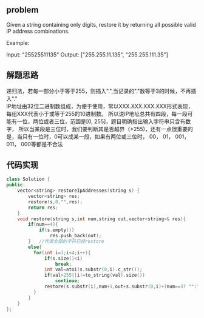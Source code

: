 ## problem
Given a string containing only digits, restore it by returning all possible valid IP address combinations.

Example:

Input: "25525511135"
Output: ["255.255.11.135", "255.255.111.35"]
## 解题思路
递归法，若每一部分小于等于255，则插入".",当记录的"."数等于3的时候，不再插入"."</br>
IP地址由32位二进制数组成，为便于使用，常以XXX.XXX.XXX.XXX形式表现，每组XXX代表小于或等于255的10进制数。
所以说IP地址总共有四段，每一段可能有一位，两位或者三位，范围是[0, 255]，题目明确指出输入字符串只含有数字，
所以当某段是三位时，我们要判断其是否越界（>255)，还有一点很重要的是，当只有一位时，0可以成某一段，如果有两位或三位时，
00， 01， 001， 011， 000等都是不合法
## 代码实现
```C++
class Solution {
public:
    vector<string> restoreIpAddresses(string s) {
        vector<string> res;
        restore(s,0,"",res);
        return res;
    }
    void restore(string s,int num,string out,vector<string>& res){
        if(num==4){
            if(s.empty())
                res.push_back(out);
        }   //代表全部的字符已经restore
        else{
          for(int i=1;i<4;i++){
              if(s.size()<i)
                  break;
              int val=atoi(s.substr(0,i).c_str());
              if(val>255||i!=to_string(val).size())
                  continue;
              restore(s.substr(i),num+1,out+s.substr(0,i)+(num==3? "":"."),res);
          }
        }
    }
};
```
